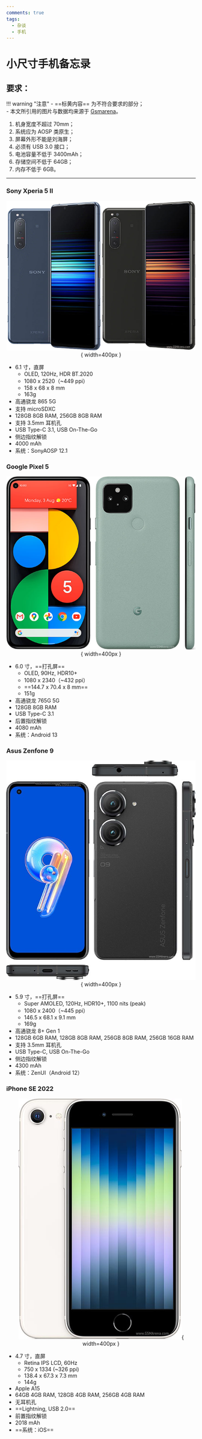 ```yaml
---
comments: true
tags:
  - 杂谈
  - 手机
---
```


# 小尺寸手机备忘录

## 要求：

!!! warning "注意"
    - ==标黄内容== 为不符合要求的部分；  
    - 本文所引用的图片与数据均来源于 [Gsmarena](https://www.gsmarena.com/)。

1. 机身宽度不超过 70mm；
2. 系统应为 AOSP 类原生；
3. 屏幕外形不能是刘海屏；
4. 必须有 USB 3.0 接口；
5. 电池容量不低于 3400mAh；
6. 存储空间不低于 64GB；
7. 内存不低于 6GB。

----

### Sony Xperia 5 II

<center>

![01](./images/phone/sony-xperia-5-ii-5g-2.jpg){ width=400px }

</center>

- 6.1 寸，直屏  
    - OLED, 120Hz, HDR BT.2020
    - 1080 x 2520（~449 ppi）  
    - 158 x 68 x 8 mm
    - 163g
- 高通骁龙 865 5G
- 支持 microSDXC
- 128GB 8GB RAM, 256GB 8GB RAM
- 支持 3.5mm 耳机孔
- USB Type-C 3.1, USB On-The-Go
- 侧边指纹解锁
- 4000 mAh
- 系统：SonyAOSP 12.1

### Google Pixel 5

<center>

![04](./images/phone/google-pixel-5-5g-1.jpg){ width=400px }

</center>

- 6.0 寸，==打孔屏==
    - OLED, 90Hz, HDR10+  
    - 1080 x 2340（~432 ppi）
    - ==144.7 x 70.4 x 8 mm==
    - 151g
- 高通骁龙 765G 5G
- 128GB 8GB RAM
- USB Type-C 3.1
- 后置指纹解锁
- 4080 mAh
- 系统：Android 13

### Asus Zenfone 9

<center>

![07](./images/phone/asus-zenfone-9-0.jpg){ width=400px }

</center>

- 5.9 寸，==打孔屏==  
    - Super AMOLED, 120Hz, HDR10+, 1100 nits (peak)
    - 1080 x 2400（~445 ppi）
    - 146.5 x 68.1 x 9.1 mm
    - 169g
- 高通骁龙 8+ Gen 1
- 128GB 6GB RAM, 128GB 8GB RAM, 256GB 8GB RAM, 256GB 16GB RAM
- 支持 3.5mm 耳机孔
- USB Type-C, USB On-The-Go
- 侧边指纹解锁
- 4300 mAh
- 系统：ZenUI（Android 12）

### iPhone SE 2022

<center>

![07](./images/phone/apple-iphone-se-2022-0.jpg){ width=400px }

</center>

- 4.7 寸，直屏  
    - Retina IPS LCD, 60Hz  
    - 750 x 1334 (~326 ppi)  
    - 138.4 x 67.3 x 7.3 mm  
    - 144g
- Apple A15
- 64GB 4GB RAM, 128GB 4GB RAM, 256GB 4GB RAM
- 无耳机孔
- ==Lightning, USB 2.0==
- 前置指纹解锁
- 2018 mAh
- ==系统：iOS==